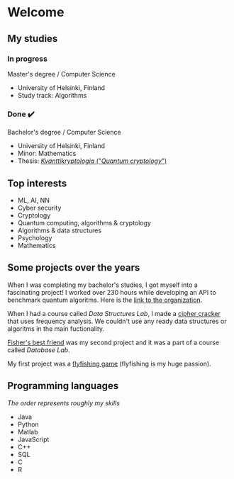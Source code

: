 # Welcome

## My studies

### In progress
Master's degree / Computer Science
 - University of Helsinki, Finland
 - Study track: Algorithms

### Done :heavy_check_mark:
Bachelor's degree / Computer Science
 - University of Helsinki, Finland
 - Minor: Mathematics
 - Thesis: [_Kvanttikryptologia_ ("_Quantum cryptology_")](https://matiastamsi.github.io/kandi/Matias_Tamsi_Kvanttikryptologia.pdf)

## Top interests
- ML, AI, NN
- Cyber security
- Cryptology
- Quantum computing, algorithms & cryptology
- Algorithms & data structures
- Psychology
- Mathematics

## Some projects over the years

When I was completing my bachelor's studies, I got myself into a fascinating project! I worked over 230 hours while developing an API to benchmark quantum algoritms. Here is the [link to the organization](https://github.com/quantum-ohtu).

When I had a course called _Data Structures Lab_, I made a [cipher cracker](https://github.com/matiastamsi/tiralabra) that uses frequency analysis. We couldn't use any ready data structures or algoritms in the main fuctionality.

[Fisher's best friend](https://github.com/matiastamsi/KalastajanKaveri) was my second project and it was a part of a course called _Database Lab_.

My first project was a [flyfishing game](https://github.com/matiastamsi/ot-harjoitustyo) (flyfishing is my huge passion).

## Programming languages

*The order represents roughly my skills*

- Java
- Python
- Matlab
- JavaScript
- C++
- SQL
- C
- R
